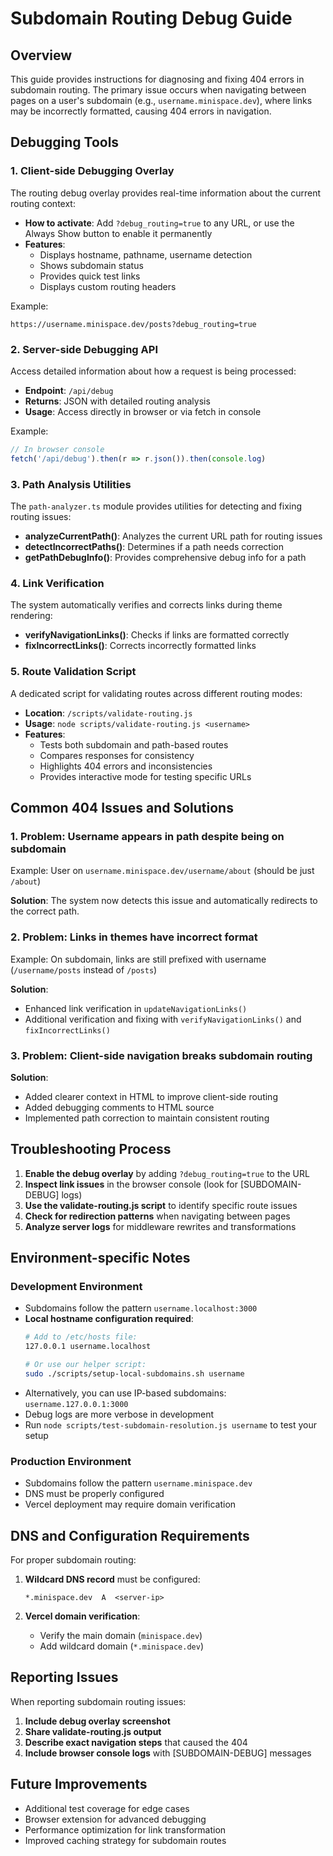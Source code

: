 # Subdomain Routing Debug Guide

## Overview

This guide provides instructions for diagnosing and fixing 404 errors in subdomain routing. The primary issue occurs when navigating between pages on a user's subdomain (e.g., `username.minispace.dev`), where links may be incorrectly formatted, causing 404 errors in navigation.

## Debugging Tools

### 1. Client-side Debugging Overlay

The routing debug overlay provides real-time information about the current routing context:

- **How to activate**: Add `?debug_routing=true` to any URL, or use the Always Show button to enable it permanently
- **Features**:
  - Displays hostname, pathname, username detection
  - Shows subdomain status
  - Provides quick test links
  - Displays custom routing headers

Example:
```
https://username.minispace.dev/posts?debug_routing=true
```

### 2. Server-side Debugging API

Access detailed information about how a request is being processed:

- **Endpoint**: `/api/debug`
- **Returns**: JSON with detailed routing analysis
- **Usage**: Access directly in browser or via fetch in console

Example:
```javascript
// In browser console
fetch('/api/debug').then(r => r.json()).then(console.log)
```

### 3. Path Analysis Utilities

The `path-analyzer.ts` module provides utilities for detecting and fixing routing issues:

- **analyzeCurrentPath()**: Analyzes the current URL path for routing issues
- **detectIncorrectPaths()**: Determines if a path needs correction
- **getPathDebugInfo()**: Provides comprehensive debug info for a path

### 4. Link Verification

The system automatically verifies and corrects links during theme rendering:

- **verifyNavigationLinks()**: Checks if links are formatted correctly
- **fixIncorrectLinks()**: Corrects incorrectly formatted links

### 5. Route Validation Script

A dedicated script for validating routes across different routing modes:

- **Location**: `/scripts/validate-routing.js`
- **Usage**: `node scripts/validate-routing.js <username>`
- **Features**:
  - Tests both subdomain and path-based routes
  - Compares responses for consistency
  - Highlights 404 errors and inconsistencies
  - Provides interactive mode for testing specific URLs

## Common 404 Issues and Solutions

### 1. Problem: Username appears in path despite being on subdomain

Example: User on `username.minispace.dev/username/about` (should be just `/about`)

**Solution**: The system now detects this issue and automatically redirects to the correct path.

### 2. Problem: Links in themes have incorrect format

Example: On subdomain, links are still prefixed with username (`/username/posts` instead of `/posts`)

**Solution**: 
- Enhanced link verification in `updateNavigationLinks()`
- Additional verification and fixing with `verifyNavigationLinks()` and `fixIncorrectLinks()`

### 3. Problem: Client-side navigation breaks subdomain routing

**Solution**:
- Added clearer context in HTML to improve client-side routing
- Added debugging comments to HTML source
- Implemented path correction to maintain consistent routing

## Troubleshooting Process

1. **Enable the debug overlay** by adding `?debug_routing=true` to the URL
2. **Inspect link issues** in the browser console (look for [SUBDOMAIN-DEBUG] logs)
3. **Use the validate-routing.js script** to identify specific route issues
4. **Check for redirection patterns** when navigating between pages
5. **Analyze server logs** for middleware rewrites and transformations

## Environment-specific Notes

### Development Environment

- Subdomains follow the pattern `username.localhost:3000`
- **Local hostname configuration required**:
  ```bash
  # Add to /etc/hosts file:
  127.0.0.1 username.localhost
  
  # Or use our helper script:
  sudo ./scripts/setup-local-subdomains.sh username
  ```
- Alternatively, you can use IP-based subdomains: `username.127.0.0.1:3000`
- Debug logs are more verbose in development
- Run `node scripts/test-subdomain-resolution.js username` to test your setup

### Production Environment

- Subdomains follow the pattern `username.minispace.dev`
- DNS must be properly configured
- Vercel deployment may require domain verification

## DNS and Configuration Requirements

For proper subdomain routing:

1. **Wildcard DNS record** must be configured:
   ```
   *.minispace.dev  A  <server-ip>
   ```

2. **Vercel domain verification**:
   - Verify the main domain (`minispace.dev`)
   - Add wildcard domain (`*.minispace.dev`)

## Reporting Issues

When reporting subdomain routing issues:

1. **Include debug overlay screenshot**
2. **Share validate-routing.js output**
3. **Describe exact navigation steps** that caused the 404
4. **Include browser console logs** with [SUBDOMAIN-DEBUG] messages

## Future Improvements

- Additional test coverage for edge cases
- Browser extension for advanced debugging
- Performance optimization for link transformation
- Improved caching strategy for subdomain routes
